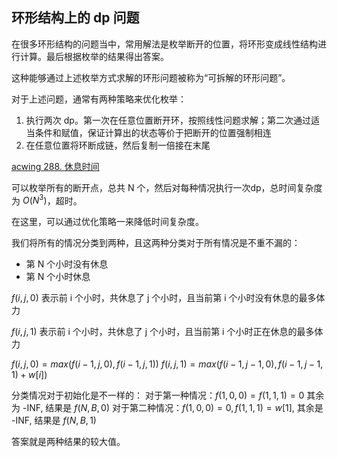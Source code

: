 ## 环形结构上的 dp 问题

在很多环形结构的问题当中，常用解法是枚举断开的位置，将环形变成线性结构进行计算。最后根据枚举的结果得出答案。

这种能够通过上述枚举方式求解的环形问题被称为“可拆解的环形问题”。

对于上述问题，通常有两种策略来优化枚举：

1. 执行两次 dp。第一次在任意位置断开环，按照线性问题求解；第二次通过适当条件和赋值，保证计算出的状态等价于把断开的位置强制相连
2. 在任意位置将环断成链，然后复制一倍接在末尾

[acwing 288. 休息时间](https://www.acwing.com/problem/content/290/)

可以枚举所有的断开点，总共 N 个，然后对每种情况执行一次dp，总时间复杂度为 $O(N^3)$，超时。

在这里，可以通过优化策略一来降低时间复杂度。

我们将所有的情况分类到两种，且这两种分类对于所有情况是不重不漏的：
- 第 N 个小时没有休息
- 第 N 个小时休息

$f(i, j, 0)$ 表示前 i 个小时，共休息了 j 个小时，且当前第 i 个小时没有休息的最多体力

$f(i, j, 1)$ 表示前 i 个小时，共休息了 j 个小时，且当前第 i 个小时正在休息的最多体力

$f(i, j, 0) = max(f(i-1, j, 0), f(i-1, j, 1))$
$f(i, j, 1) = max(f(i-1, j-1, 0), f(i-1, j-1, 1) + w[i])$

分类情况对于初始化是不一样的：
对于第一种情况：$f(1, 0, 0) = f(1, 1, 1) = 0$ 其余为 -INF, 结果是 $f(N,B,0)$
对于第二种情况：$f(1, 0, 0) = 0, f(1, 1, 1) = w[1]$, 其余是 -INF, 结果是 $f(N,B,1)$

答案就是两种结果的较大值。


